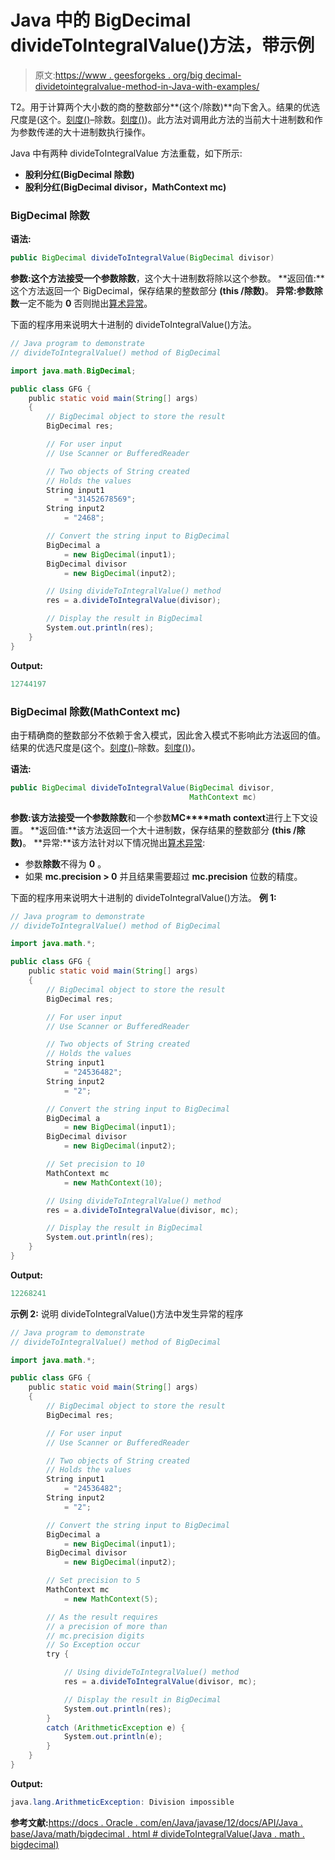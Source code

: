 # Java 中的 BigDecimal divideToIntegralValue()方法，带示例

> 原文:[https://www . geesforgeks . org/big decimal-dividetointegralvalue-method-in-Java-with-examples/](https://www.geeksforgeeks.org/bigdecimal-dividetointegralvalue-method-in-java-with-examples/)

T2。用于计算两个大小数的商的整数部分**(这个/除数)**向下舍入。结果的优选尺度是(这个。[刻度()](https://www.geeksforgeeks.org/bigdecimal-scale-method-in-java/)–除数。[刻度()](https://www.geeksforgeeks.org/bigdecimal-scale-method-in-java/))。此方法对调用此方法的当前大十进制数和作为参数传递的大十进制数执行操作。

Java 中有两种 divideToIntegralValue 方法重载，如下所示:

*   **股利分红(BigDecimal 除数)**
*   **股利分红(BigDecimal divisor，MathContext mc)**

### BigDecimal 除数

**语法:**

```java
public BigDecimal divideToIntegralValue(BigDecimal divisor)

```

**参数:**这个方法接受一个参数**除数**，这个大十进制数将除以这个参数。
**返回值:**这个方法返回一个 BigDecimal，保存结果的整数部分 **(this /除数)**。
**异常:**参数**除数**一定不能为 **0** 否则抛出[算术异常](https://www.geeksforgeeks.org/types-of-exception-in-java-with-examples/)。

下面的程序用来说明大十进制的 divideToIntegralValue()方法。

```java
// Java program to demonstrate
// divideToIntegralValue() method of BigDecimal

import java.math.BigDecimal;

public class GFG {
    public static void main(String[] args)
    {
        // BigDecimal object to store the result
        BigDecimal res;

        // For user input
        // Use Scanner or BufferedReader

        // Two objects of String created
        // Holds the values
        String input1
            = "31452678569";
        String input2
            = "2468";

        // Convert the string input to BigDecimal
        BigDecimal a
            = new BigDecimal(input1);
        BigDecimal divisor
            = new BigDecimal(input2);

        // Using divideToIntegralValue() method
        res = a.divideToIntegralValue(divisor);

        // Display the result in BigDecimal
        System.out.println(res);
    }
}
```

**Output:**

```java
12744197

```

### BigDecimal 除数(MathContext mc)

由于精确商的整数部分不依赖于舍入模式，因此舍入模式不影响此方法返回的值。结果的优选尺度是(这个。[刻度()](https://www.geeksforgeeks.org/bigdecimal-scale-method-in-java/)–除数。[刻度()](https://www.geeksforgeeks.org/bigdecimal-scale-method-in-java/))。

**语法:**

```java
public BigDecimal divideToIntegralValue(BigDecimal divisor,
                                        MathContext mc)

```

**参数:**该方法接受一个参数**除数**和一个参数**MC****math context**进行上下文设置。
**返回值:**该方法返回一个大十进制数，保存结果的整数部分 **(this /除数)**。
**异常:**该方法针对以下情况抛出[算术异常](https://www.geeksforgeeks.org/types-of-exception-in-java-with-examples/):

*   参数**除数**不得为 **0** 。
*   如果 **mc.precision > 0** 并且结果需要超过 **mc.precision** 位数的精度。

下面的程序用来说明大十进制的 divideToIntegralValue()方法。
**例 1:**

```java
// Java program to demonstrate
// divideToIntegralValue() method of BigDecimal

import java.math.*;

public class GFG {
    public static void main(String[] args)
    {
        // BigDecimal object to store the result
        BigDecimal res;

        // For user input
        // Use Scanner or BufferedReader

        // Two objects of String created
        // Holds the values
        String input1
            = "24536482";
        String input2
            = "2";

        // Convert the string input to BigDecimal
        BigDecimal a
            = new BigDecimal(input1);
        BigDecimal divisor
            = new BigDecimal(input2);

        // Set precision to 10
        MathContext mc
            = new MathContext(10);

        // Using divideToIntegralValue() method
        res = a.divideToIntegralValue(divisor, mc);

        // Display the result in BigDecimal
        System.out.println(res);
    }
}
```

**Output:**

```java
12268241

```

**示例 2:** 说明 divideToIntegralValue()方法中发生异常的程序

```java
// Java program to demonstrate
// divideToIntegralValue() method of BigDecimal

import java.math.*;

public class GFG {
    public static void main(String[] args)
    {
        // BigDecimal object to store the result
        BigDecimal res;

        // For user input
        // Use Scanner or BufferedReader

        // Two objects of String created
        // Holds the values
        String input1
            = "24536482";
        String input2
            = "2";

        // Convert the string input to BigDecimal
        BigDecimal a
            = new BigDecimal(input1);
        BigDecimal divisor
            = new BigDecimal(input2);

        // Set precision to 5
        MathContext mc
            = new MathContext(5);

        // As the result requires
        // a precision of more than
        // mc.precision digits
        // So Exception occur
        try {

            // Using divideToIntegralValue() method
            res = a.divideToIntegralValue(divisor, mc);

            // Display the result in BigDecimal
            System.out.println(res);
        }
        catch (ArithmeticException e) {
            System.out.println(e);
        }
    }
}
```

**Output:**

```java
java.lang.ArithmeticException: Division impossible

```

**参考文献:**[https://docs . Oracle . com/en/Java/javase/12/docs/API/Java . base/Java/math/bigdecimal . html # divideToIntegralValue(Java . math . bigdecimal)](https://docs.oracle.com/en/java/javase/12/docs/api/java.base/java/math/BigDecimal.html#divideToIntegralValue(java.math.BigDecimal))